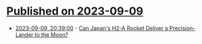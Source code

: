 # [Published on 2023-09-09](index.md)

* [2023-09-09, 20:39:00](https://science.slashdot.org/story/23/09/09/0443222/can-japans-h2-a-rocket-deliver-a-precision-lander-to-the-moon?utm_source=rss1.0mainlinkanon&utm_medium=feed) - [Can Japan's H2-A Rocket Deliver a Precision-Lander to the Moon?](https://science.slashdot.org/story/23/09/09/0443222/can-japans-h2-a-rocket-deliver-a-precision-lander-to-the-moon?utm_source=rss1.0mainlinkanon&utm_medium=feed)
